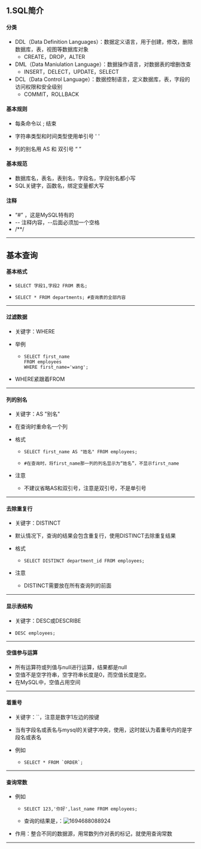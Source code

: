 ## 1.SQL简介

#### 分类

- DDL（Data Definition Languages）：数据定义语言，用于创建，修改，删除数据库，表，视图等数据库对象
  - CREATE，DROP，ALTER
- DML（Data Maniulation Language）：数据操作语言，对数据表的增删改查
  - INSERT，DELECT，UPDATE，SELECT
- DCL（Data Control Language）：数据控制语言，定义数据库，表，字段的访问权限和安全级别
  - COMMIT，ROLLBACK

#### 基本规则

- 每条命令以 ; 结束
- 字符串类型和时间类型使用单引号 ' '

- 列的别名用 AS 和 双引号 “ ”

#### 基本规范

- 数据库名，表名，表别名，字段名，字段别名都小写
- SQL关键字，函数名，绑定变量都大写

#### 注释

- “#” ，这是MySQL特有的
- -- 注释内容，--后面必须加一个空格
- /**/

------

## 基本查询

#### 基本格式

- ```mysql
  SELECT 字段1,字段2 FROM 表名;
  ```

- ```mysql
  SELECT * FROM departments; #查询表的全部内容
  ```

------

#### 过滤数据

- 关键字：WHERE

- 举例

  - ```mysql
    SELECT first_name
    FROM employees
    WHERE first_name='wang';
    ```

- WHERE紧跟着FROM

------

#### 列的别名

- 关键字：AS "别名"

- 在查询时重命名一个列

- 格式

  - ```mysql
    SELECT first_name AS "姓名" FROM employees;
    ```

  - ```mysql
    #在查询时，将first_name那一列的列名显示为“姓名”，不显示first_name
    ```

- 注意

  - 不建议省略AS和双引号，注意是双引号，不是单引号

------

#### 去除重复行

- 关键字：DISTINCT

- 默认情况下，查询的结果会包含重复行，使用DISTINCT去除重复结果

- 格式

  - ```mysql
    SELECT DISTINCT department_id FROM employees;
    ```

- 注意

  - DISTINCT需要放在所有查询列的前面

------

#### 显示表结构

- 关键字：DESC或DESCRIBE

- ```mysql
  DESC employees;
  ```

------

#### 空值参与运算

- 所有运算符或列值与null进行运算，结果都是null
- 空值不是空字符串，空字符串长度是0，而空值长度是空。
- 在MySQL中，空值占用空间

------

#### 着重号

- 关键字：``，注意是数字1左边的按键

- 当有字段名或表名与mysql的关键字冲突，使用，这时就认为着重号内的是字段名或表名

- 例如

  - ```mysql
    SELECT * FROM `ORDER`;
    ```

------

#### 查询常数

- 例如

  - ```mysql
    SELECT 123,'你好',last_name FROM employees;
    ```

  - 查询的结果是，：![1694688088924](C:\Users\www\AppData\Roaming\Typora\typora-user-images\1694688088924.png)

- 作用：整合不同的数据源，用常数列作对表的标记，就使用查询常数

------

#### 

